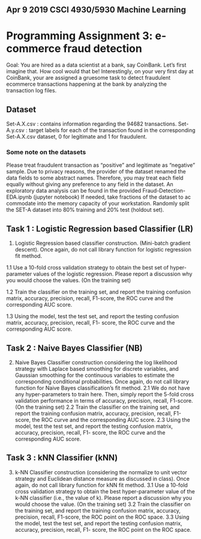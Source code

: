 ## Apr 9	2019 CSCI 4930/5930 Machine Learning 
# Programming Assignment 3: e-commerce fraud detection

Goal: You are hired as a data scientist at a bank, say CoinBank. Let’s first imagine that. How cool would that
be! Interestingly, on your very first day at CoinBank, your are assigned a gruesome task to detect fraudulent ecommerce
transactions happening at the bank by analyzing the transaction log files.

## Dataset
Set-A.X.csv : contains information regarding the 94682 transactions.
Set-A.y.csv : target labels for each of the transaction found in the corresponding Set-A.X.csv dataset, 0 for
legitimate and 1 for fraudulent.
### Some note on the datasets
Please treat fraudulent transaction as “positive” and legitimate as “negative” sample.
Due to privacy reasons, the provider of the dataset renamed the data fields to some abstract names.
Therefore, you may treat each field equally without giving any preference to any field in the dataset.
An exploratory data analysis can be found in the provided Fraud-Detection-EDA.ipynb (jupyter notebook)
If needed, take fractions of the dataset to ac commodate into the memory capacity of your workstation.
Randomly split the SET-A dataset into 80% training and 20% test (holdout set).

## Task 1 : Logistic Regression based Classifier (LR)
1. Logistic Regression based classifier construction. (Mini-batch gradient descent). Once again, do not call
library function for logistic regression fit method.

1.1 Use a 10-fold cross validation strategy to obtain the best set of hyper-parameter values of the logistic
regression. Please report a discussion why you would choose the values. (On the training set)

1.2 Train the classifier on the training set, and report the training confusion matrix, accuracy, precision, recall,
F1-score, the ROC curve and the corresponding AUC score.

1.3 Using the model, test the test set, and report the testing confusion matrix, accuracy, precision, recall, F1-
score, the ROC curve and the corresponding AUC score.

## Task 2 : Naive Bayes Classifier (NB)
2. Naive Bayes Classifier construction considering the log likelihood strategy with Laplace based smoothing
for discrete variables, and Gaussian smoothing for the continuous variables to estimate the corresponding
conditional probabilities. Once again, do not call library function for Naive Bayes classification’s fit method.
2.1 We do not have any hyper-parameters to train here. Then, simply report the 5-fold cross validation
performance in terms of accuracy, precision, recall, F1-score. (On the training set)
2.2 Train the classifier on the training set, and report the training confusion matrix, accuracy, precision, recall,
F1-score, the ROC curve and the corresponding AUC score.
2.3 Using the model, test the test set, and report the testing confusion matrix, accuracy, precision, recall, F1-
score, the ROC curve and the corresponding AUC score.

## Task 3 : kNN Classifier (kNN)
3. k-NN Classifier construction (considering the normalize to unit vector strategy and Euclidean distance
measure as discussed in class). Once again, do not call library function for kNN fit method.
3.1 Use a 10-fold cross validation strategy to obtain the best hyper-parameter value of the k-NN classifier (i.e.,
the value of k). Please report a discussion why you would choose the value. (On the training set)
3.2 Train the classifier on the training set, and report the training confusion matrix, accuracy, precision, recall,
F1-score, the ROC point on the ROC space.
3.3 Using the model, test the test set, and report the testing confusion matrix, accuracy, precision, recall, F1-
score, the ROC point on the ROC space.
